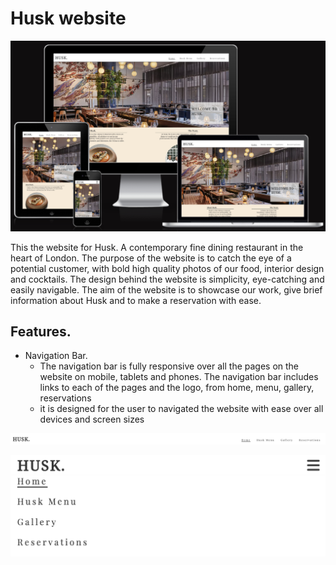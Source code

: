 # Husk website 

![Husk](assets/images/redesign.webp)

This the website for Husk. A contemporary fine dining restaurant in the heart of London.
The purpose of the website is to catch the eye of a potential customer, with bold high quality photos of our food, interior design and cocktails. The design behind the website is simplicity, eye-catching and easily navigable. The aim of the website is to showcase our work, give brief information about Husk and to make a reservation with ease.

## Features.

* Navigation Bar.
  - The navigation bar is fully responsive over all the pages on the website on mobile, tablets and phones. The navigation bar includes links to each of the pages and the logo, from home, menu, gallery, reservations
  - it is designed for the user to navigated the website with ease over all devices and screen sizes

![Husk](assets/images/navbar1.webp)

![Husk](assets/images/navbar2.webp)
